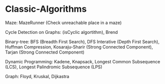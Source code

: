 # Classic-Algorithms

Maze:
MazeRunner (Check unreachable place in a maze)

Cycle Detection on Graphs: 
(isCyclic algortithm), 
Brend

Binary-tree: 
BFS (Breadth First Search), 
DFS Interative (Depth First Search), 
Huffman Compression, 
Kosaraju-Sharir (Strong Connected Component), 
Tarjan (Strong Connected Component)

Dynamic Programming: 
Kadene, 
Knapsack, 
Longest Common Subsequence (LCS), 
Longest Palindromic Subsequence (LPS)

Graph: 
Floyd, 
Kruskal, 
Dijkastra

